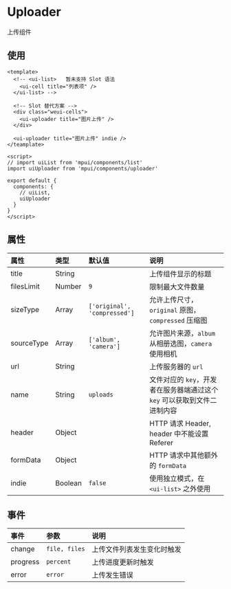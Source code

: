 Uploader
===

上传组件

## 使用

```vue
<template>
  <!-- <ui-list>   暂未支持 Slot 语法
    <ui-cell title="列表项" />
  </ui-list> -->

  <!-- Slot 替代方案 -->
  <div class="weui-cells">
    <ui-uploader title="图片上传" />
  </div>

  <ui-uploader title="图片上传" indie />
</teamplate>

<script>
// import uiList from 'mpui/components/list'
import uiUploader from 'mpui/components/uploader'

export default {
  components: {
    // uiList,
    uiUploader
  }
}
</script>
```

## 属性

| 属性 | 类型 | 默认值 | 说明 |
| :-- | :-- | :-- | :-- |
| title | String |   | 上传组件显示的标题 |
| filesLimit | Number | `9` | 限制最大文件数量 |
| sizeType | Array | `['original', 'compressed']` | 允许上传尺寸，`original` 原图，`compressed` 压缩图 |
| sourceType | Array | `['album', 'camera']` | 允许图片来源，`album` 从相册选图，`camera` 使用相机 |
| url | String |   | 上传服务器的 `url` |
| name | String | `uploads` | 文件对应的 `key`，开发者在服务器端通过这个 `key` 可以获取到文件二进制内容 |
| header | Object |   | HTTP 请求 Header, header 中不能设置 Referer |
| formData | Object |   | HTTP 请求中其他额外的 `formData` |
| indie | Boolean | `false` | 使用独立模式，在 `<ui-list>` 之外使用 |

## 事件

| 事件 | 参数 | 说明 |
| :-- | :-- | :-- |
| change | `file, files` | 上传文件列表发生变化时触发 |
| progress | `percent` | 上传进度更新时触发 |
| error | `error` | 上传发生错误 |
